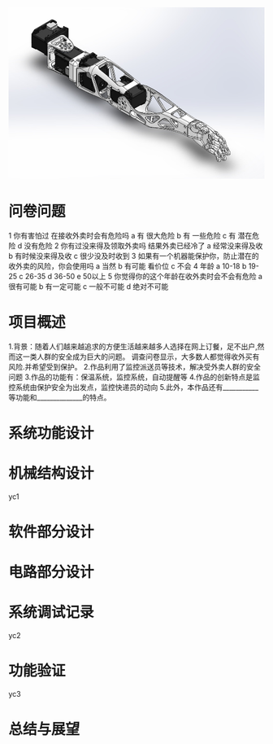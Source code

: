 ![Aaron Swartz](https://github.com/CASTIC2019/Team/blob/master/takeout/yuchen/left_arm_CAD_model.jpg)


# 问卷问题  

1 你有害怕过 在接收外卖时会有危险吗
 a  有 很大危险
 b 有 一些危险
 c 有 潜在危险
 d 没有危险
2 你有过没来得及领取外卖吗 结果外卖已经冷了
 a 经常没来得及收
 b 有时候没来得及收
 c 很少没及时收到
3 如果有一个机器能保护你，防止潜在的收外卖的风险，你会使用吗
 a 当然
 b 有可能 看价位
 c 不会
4 年龄
 a 10-18
 b 19-25
 c 26-35
 d 36-50
 e 50以上
5 你觉得你的这个年龄在收外卖时会不会有危险
 a 很有可能
 b 有一定可能
 c 一般不可能
 d 绝对不可能

# 项目概述  

1.背景：随着人们越来越追求的方便生活越来越多人选择在网上订餐，足不出户,然而这一类人群的安全成为巨大的问题。 调查问卷显示，大多数人都觉得收外买有风险.并希望受到保护。
2.作品利用了监控派送员等技术，解决受外卖人群的安全问题
3.作品的功能有：保温系统，监控系统，自动提醒等
4.作品的创新特点是监控系统由保护安全为出发点，监控快递员的动向
5.此外，本作品还有___________等功能和______________的特点。

# 系统功能设计

# 机械结构设计
yc1  

# 软件部分设计

# 电路部分设计

# 系统调试记录
yc2  

# 功能验证
yc3  

# 总结与展望
